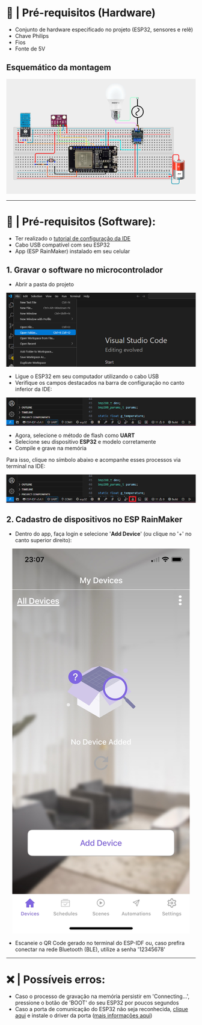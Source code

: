 # 🔐 | Pré-requisitos (Hardware)

- Conjunto de hardware especificado no projeto (ESP32, sensores e relê)
- Chave Philips
- Fios
- Fonte de 5V

## Esquemático da montagem 

<p align = center>
  <img src = "img/prototipo_simulado.png">
</p>

---

# 🔏 | Pré-requisitos (Software):
  
- Ter realizado o [tutorial de configuração da IDE](IDECONFIG.md)
- Cabo USB compatível com seu ESP32
- App (ESP RainMaker) instalado em seu celular

## 1. Gravar o software no microcontrolador

- Abrir a pasta do projeto 

 <p align = center>
  <img src = "img/open_folder.png">
  </p>

- Ligue o ESP32 em seu computador utilizando o cabo USB
- Verifique os campos destacados na barra de configuração no canto inferior da IDE:

<p align = center>
  <img src = "img/barra_de_config.png">
</p>

- Agora, selecione o método de flash como **UART**
- Selecione seu dispositivo **ESP32** e modelo corretamente
- Compile e grave na memória
 
Para isso, clique no símbolo abaixo e acompanhe esses processos via terminal na IDE:
    
<p align = center>
  <img src = "img/compile_flash_monitor.png">
</p>
  
## 2. Cadastro de dispositivos no ESP RainMaker

- Dentro do app, faça login e selecione '**Add Device**' (ou clique no '+' no canto superior direito):

<p align = center>
  <img src = "img/add_device.png", size = 50%>
</p>

- Escaneie o QR Code gerado no terminal do ESP-IDF ou, caso prefira conectar na rede Bluetooth (BLE), utilize a senha '12345678'

---

# ❌ | Possíveis erros:

- Caso o processo de gravação na memória persistir em 'Connecting...', pressione o botão de 'BOOT' do seu ESP32 por poucos segundos
- Caso a porta de comunicação do ESP32 não seja reconhecida, [clique aqui](https://www.silabs.com/developers/usb-to-uart-bridge-vcp-drivers?tab=downloads) e instale o driver da porta ([mais informações aqui](https://www.reddit.com/r/esp32/comments/11pmedy/issue_uploading_to_esp32))





